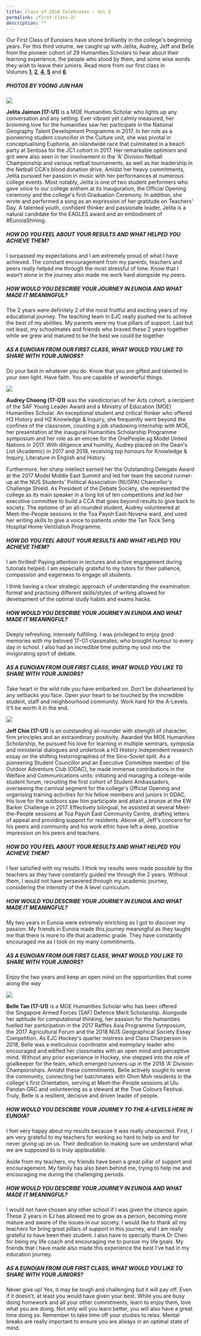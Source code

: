 ```yaml
---
title: Class of 2018 Celebrates – Vol 3
permalink: /first-class-3/
description: ""
---
```



Our First Class of Eunoians have shone brilliantly in the college's beginning years. For this third volume, we caught up with Jelita, Audrey, Jeff and Belle from the pioneer cohort of 29 Humanities Scholars to hear about their learning experience, the people who stood by them, and some wise words they wish to leave their juniors. Read more from our first class in Volumes **[1](/first-class-1/)**, [**2**](/first-class-2/), [**4**](/first-class-4/), [**5**](/first-class-5/) and [**6**](/first-class-6/).

##### PHOTOS BY YOONG JUN HAN

![](/images/cfc-jelita.png)

**Jelita Jaimon (17-U1)** is a MOE Humanities Scholar who lights up any conversation and any setting. Ever vibrant yet calmly measured, her brimming love for the humanities saw her participate in the National Geography Talent Development Programme in 2017. In her role as a pioneering student councillor in the Culture unit, she was pivotal in conceptualising Euphoria, an islandwide race that culminated in a beach party at Sentosa for the JC1 cohort in 2017. Her remarkable optimism and grit were also seen in her involvement in the 'A' Division Netball Championship and various netball tournaments, as well as her leadership in the Netball CCA's blood donation drive. Amidst her heavy commitments, Jelita pursued her passion in music with her performances at numerous college events. Most notably, Jelita is one of two student performers who gave voice to our college anthem at its inauguration, the Official Opening ceremony and the college's first Graduation Ceremony. In addition, she wrote and performed a song as an expression of her gratitude on Teachers' Day. A talented youth, confident thinker and passionate leader, Jelita is a natural candidate for the EAGLES award and an embodiment of #EunoiaShining.

##### HOW DO YOU FEEL ABOUT YOUR RESULTS AND WHAT HELPED YOU ACHIEVE THEM?

I surpassed my expectations and I am extremely proud of what I have achieved. The constant encouragement from my parents, teachers and peers really helped me through the most stressful of time. Know that I wasn’t alone in the journey also made me work hard alongside my peers.

##### HOW WOULD YOU DESCRIBE YOUR JOURNEY IN EUNOIA AND WHAT MADE IT MEANINGFUL?

The 2 years were definitely 2 of the most fruitful and exciting years of my educational journey. The teaching team in EJC really pushed me to achieve the best of my abilities. My parents were my true pillars of support. Last but not least, my schoolmates and friends who braved these 2 years together while we grew and matured to be the best we could be together

##### AS A EUNOIAN FROM OUR FIRST CLASS, WHAT WOULD YOU LIKE TO SHARE WITH YOUR JUNIORS?

Do your best in whatever you do. Know that you are gifted and talented in your own light. Have faith. You are capable of wonderful things.

![](/images/cfc-audrey.png)


**Audrey Choong (17-O1)** was the valedictorian of her Arts cohort, a recipient of the SAF Young Leader Award and a Ministry of Education (MOE) Humanities Scholar. An exceptional student and critical thinker who offered H3 History and H2 Knowledge & Inquiry, she frequently went beyond the confines of the classroom, counting a job shadowing internship with MOE, her presentation at the inaugural Humanities Scholarship Programme symposium and her role as an emcee for the OnePeople.sg Model United Nations in 2017. With diligence and humility, Audrey placed on the Dean's List (Academic) in 2017 and 2018, receiving top honours for Knowledge & Inquiry, Literature in English and History.

Furthermore, her sharp intellect earned her the Outstanding Delegate Award at the 2017 Model Middle East Summit and led her team the second runner-up at the NUS Students' Political Association (NUSPA) Chancellor's Challenge Shield. As President of the Debate Society, she represented the college as its main speaker in a long list of ten competitions and led her executive committee to build a CCA that goes beyond results to give back to society. The epitome of an all-rounded student, Audrey volunteered at Meet-the-People sessions in the Toa Payoh East-Novena ward, and used her writing skills to give a voice to patients under the Tan Tock Seng Hospital Home Ventilation Programme.

##### HOW DO YOU FEEL ABOUT YOUR RESULTS AND WHAT HELPED YOU ACHIEVE THEM?

I am thrilled! Paying attention in lectures and active engagement during tutorials helped. I am especially grateful to my tutors for their patience, compassion and eagerness to engage all students.

I think having a clear strategic approach of understanding the examination format and practising different skills/styles of writing allowed for development of the optimal study habits and exams hacks.

##### HOW WOULD YOU DESCRIBE YOUR JOURNEY IN EUNOIA AND WHAT MADE IT MEANINGFUL?

Deeply refreshing, intensely fulfilling. I was privileged to enjoy good memories with my beloved 17-O1 classmates, who brought humour to every day in school. I also had an incredible time putting my soul into the invigorating sport of debate.

##### AS A EUNOIAN FROM OUR FIRST CLASS, WHAT WOULD YOU LIKE TO SHARE WITH YOUR JUNIORS?

Take heart in the wild ride you have embarked on. Don't be disheartened by any setbacks you face. Open your heart to be touched by the incredible student, staff and neighbourhood community. Work hard for the A-Levels. It’ll be worth it in the end.

![](/images/cfc-jeff.png)


**Jeff Chin (17-U1)** is an outstanding all-rounder with strength of character, firm principles and an extraordinary positivity. Awarded the MOE Humanities Scholarship, he pursued his love for learning in multiple seminars, symposia and ministerial dialogues and undertook a H3 History independent research essay on the shifting historiographies of the Sino-Soviet split. As a pioneering Student Councillor and an Executive Committee member of the Outdoor Adventure Club (ODAC), he made immense contributions in the Welfare and Communications units: initiating and managing a college-wide student forum, recruiting the first cohort of Student Ambassadors, overseeing the carnival segment for the college's Official Opening and organising training activities for his fellow members and juniors in ODAC. His love for the outdoors saw him participate and attain a bronze at the EW Barker Challenge in 2017. Effectively bilingual, he assisted at several Meet-the-People sessions at Toa Payoh East Community Centre, drafting letters of appeal and providing support for residents. Above all, Jeff's concern for his peers and community and his work ethic have left a deep, positive impression on his peers and teachers.

##### HOW DO YOU FEEL ABOUT YOUR RESULTS AND WHAT HELPED YOU ACHIEVE THEM?

I feel satisfied with my results. I think my results were made possible by the teachers as they have constantly guided me through the 2 years. Without them, I would not have persevered through my academic journey, considering the intensity of the A level curriculum.

##### HOW WOULD YOU DESCRIBE YOUR JOURNEY IN EUNOIA AND WHAT MADE IT MEANINGFUL?

My two years in Eunoia were extremely enriching as I got to discover my passion. My friends in Eunoia made this journey meaningful as they taught me that there is more to life that academic grade. They have constantly encouraged me as I took on my many commitments.

##### AS A EUNOIAN FROM OUR FIRST CLASS, WHAT WOULD YOU LIKE TO SHARE WITH YOUR JUNIORS?

Enjoy the two years and keep an open mind on the opportunities that come along the way

![](/images/cfc-belle.png)


**Belle Tan (17-U1)** is a MOE Humanities Scholar who has been offered the Singapore Armed Forces (SAF) Defence Merit Scholarship. Alongside her aptitude for computational thinking, her passion for the humanities fuelled her participation in the 2017 Raffles Asia Programme Symposium, the 2017 Agricultural Forum and the 2018 NUS Geographical Society Essay Competition. As EJC Hockey's quarter mistress and Class Chairperson in 2018, Belle was a meticulous coordinator and exemplary leader who encouraged and edified her classmates with an open mind and perceptive mind. Without any prior experience in Hockey, she stepped into the role of goalkeeper for the team, which emerged runners-up in the 2018 'A' Division Championships. Amidst these commitments, Belle actively sought to serve the community, connecting her batchmates with Ghim Moh residents in the college's first Orientation, serving at Meet-the-People sessions at Ulu Pandan GRC and volunteering as a steward at the True Colours Festival. Truly, Belle is a resilient, decisive and driven leader of people.

##### HOW WOULD YOU DESCRIBE YOUR JOURNEY TO THE A-LEVELS HERE IN EUNOIA?

I feel very happy about my results because it was really unexpected. First, I am very grateful to my teachers for working so hard to help us and for never giving up on us. Their dedication to making sure we understand what we are supposed to is truly applaudable.

Aside from my teachers, my friends have been a great pillar of support and encouragement. My family has also been behind me, trying to help me and encouraging me during the challenging periods.

##### HOW WOULD YOU DESCRIBE YOUR JOURNEY IN EUNOIA AND WHAT MADE IT MEANINGFUL?

I would not have chosen any other school if I was given the chance again. These 2 years in EJ has allowed me to grow as a person, becoming more mature and aware of the issues in our society. I would like to thank all my teachers for bring great pillars of support in this journey, and I am really grateful to have been their student. I also have to specially thank Dr Chen for being my life coach and encouraging me to pursue my life goals. My friends that i have made also made this experience the best I’ve had in my education journey.

##### AS A EUNOIAN FROM OUR FIRST CLASS, WHAT WOULD YOU LIKE TO SHARE WITH YOUR JUNIORS?

Never give up! Yes, it may be tough and challenging but it will pay off. Even if it doesn’t, at least you would have given your best. While you are busy doing homework and all your other commitments, learn to enjoy them, love what you are doing. Not only will you learn better, you will also have a great time doing so. Remember to take time off your studies to relax. Mental breaks are really important to ensure you are always in an optimal state of mind.